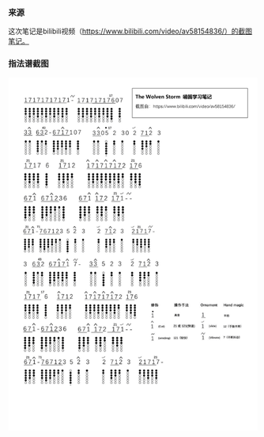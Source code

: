 



### 来源
这次笔记是bilibili视频（https://www.bilibili.com/video/av58154836/）的截图笔记。




### 指法谱截图


![The_Wolven_Storm_notes](The_Wolven_Storm/The_Wolven_Storm_notes.png)

